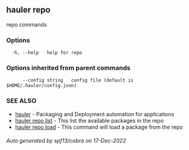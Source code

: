 ## hauler repo

repo commands

### Options

```
  -h, --help   help for repo
```

### Options inherited from parent commands

```
      --config string   config file (default is $HOME/.hauler/config.json)
```

### SEE ALSO

* [hauler](hauler.md)	 - Packaging and Deployment automation for applications
* [hauler repo list](hauler_repo_list.md)	 - This list the available packages in the repo
* [hauler repo load](hauler_repo_load.md)	 - This command will load a package from the repo

###### Auto generated by spf13/cobra on 17-Dec-2022
